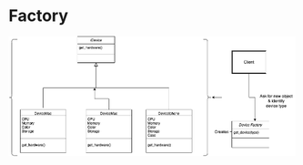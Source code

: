 # Factory
![classes](https://raw.githubusercontent.com/mazdakdev/Design-Patterns/main/Creational/Factory/Classes.png)
